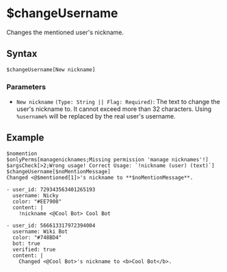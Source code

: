 # $changeUsername
Changes the mentioned user's nickname.

## Syntax
```
$changeUsername[New nickname]
```

### Parameters
- `New nickname` `(Type: String || Flag: Required)`: The text to change the user's nickname to. It cannot exceed more than 32 characters. Using `%username%` will be replaced by the real user's username.

## Example
```
$nomention
$onlyPerms[managenicknames;Missing permission 'manage nicknames'!]
$argsCheck[>2;Wrong usage! Correct Usage: `!nickname (user) (text)`]
$changeUsername[$noMentionMessage]
Changed <@$mentioned[1]>'s nickname to **$noMentionMessage**.
```
``` discord yaml
- user_id: 729343563401265193
  username: Nicky
  color: "#EE7908"
  content: |
    !nickname <@Cool Bot> Cool Bot

- user_id: 566613317972394004
  username: Wiki Bot
  color: "#748BD4"
  bot: true
  verified: true
  content: |
    Changed <@Cool Bot>'s nickname to <b>Cool Bot</b>.
```
